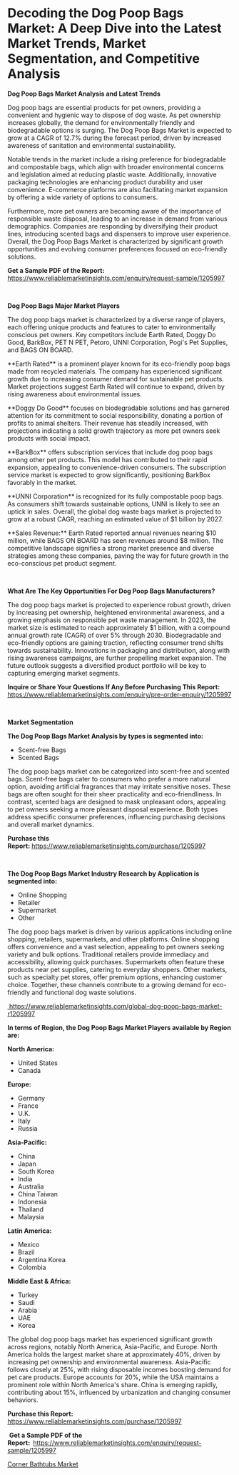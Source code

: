 <p><h1>Decoding the Dog Poop Bags Market: A Deep Dive into the Latest Market Trends, Market Segmentation, and Competitive Analysis</h1></p><p><strong>Dog Poop Bags Market Analysis and Latest Trends</strong></p>
<p><p>Dog poop bags are essential products for pet owners, providing a convenient and hygienic way to dispose of dog waste. As pet ownership increases globally, the demand for environmentally friendly and biodegradable options is surging. The Dog Poop Bags Market is expected to grow at a CAGR of 12.7% during the forecast period, driven by increased awareness of sanitation and environmental sustainability.</p><p>Notable trends in the market include a rising preference for biodegradable and compostable bags, which align with broader environmental concerns and legislation aimed at reducing plastic waste. Additionally, innovative packaging technologies are enhancing product durability and user convenience. E-commerce platforms are also facilitating market expansion by offering a wide variety of options to consumers.</p><p>Furthermore, more pet owners are becoming aware of the importance of responsible waste disposal, leading to an increase in demand from various demographics. Companies are responding by diversifying their product lines, introducing scented bags and dispensers to improve user experience. Overall, the Dog Poop Bags Market is characterized by significant growth opportunities and evolving consumer preferences focused on eco-friendly solutions.</p></p>
<p><strong>Get a Sample PDF of the Report:&nbsp;</strong> <a href="https://www.reliablemarketinsights.com/enquiry/request-sample/1205997?utm_campaign=2311&utm_medium=2&utm_source=Github&utm_content=ia&utm_term=07022025&utm_id=dog-poop-bags">https://www.reliablemarketinsights.com/enquiry/request-sample/1205997</a></p>
<p>&nbsp;</p>
<p><strong>Dog Poop Bags Major Market Players</strong></p>
<p><p>The dog poop bags market is characterized by a diverse range of players, each offering unique products and features to cater to environmentally conscious pet owners. Key competitors include Earth Rated, Doggy Do Good, BarkBox, PET N PET, Petoro, UNNI Corporation, Pogi's Pet Supplies, and BAGS ON BOARD.</p><p>**Earth Rated** is a prominent player known for its eco-friendly poop bags made from recycled materials. The company has experienced significant growth due to increasing consumer demand for sustainable pet products. Market projections suggest Earth Rated will continue to expand, driven by rising awareness about environmental issues.</p><p>**Doggy Do Good** focuses on biodegradable solutions and has garnered attention for its commitment to social responsibility, donating a portion of profits to animal shelters. Their revenue has steadily increased, with projections indicating a solid growth trajectory as more pet owners seek products with social impact.</p><p>**BarkBox** offers subscription services that include dog poop bags among other pet products. This model has contributed to their rapid expansion, appealing to convenience-driven consumers. The subscription service market is expected to grow significantly, positioning BarkBox favorably in the market.</p><p>**UNNI Corporation** is recognized for its fully compostable poop bags. As consumers shift towards sustainable options, UNNI is likely to see an uptick in sales. Overall, the global dog waste bags market is projected to grow at a robust CAGR, reaching an estimated value of $1 billion by 2027.</p><p>**Sales Revenue:** Earth Rated reported annual revenues nearing $10 million, while BAGS ON BOARD has seen revenues around $8 million. The competitive landscape signifies a strong market presence and diverse strategies among these companies, paving the way for future growth in the eco-conscious pet product segment.</p></p>
<p>&nbsp;</p>
<p><strong>What Are The Key Opportunities For Dog Poop Bags Manufacturers?</strong></p>
<p><p>The dog poop bags market is projected to experience robust growth, driven by increasing pet ownership, heightened environmental awareness, and a growing emphasis on responsible pet waste management. In 2023, the market size is estimated to reach approximately $1 billion, with a compound annual growth rate (CAGR) of over 5% through 2030. Biodegradable and eco-friendly options are gaining traction, reflecting consumer trend shifts towards sustainability. Innovations in packaging and distribution, along with rising awareness campaigns, are further propelling market expansion. The future outlook suggests a diversified product portfolio will be key to capturing emerging market segments.</p></p>
<p><strong>Inquire or Share Your Questions If Any Before Purchasing This Report:</strong> <a href="https://www.reliablemarketinsights.com/enquiry/pre-order-enquiry/1205997?utm_campaign=2311&utm_medium=2&utm_source=Github&utm_content=ia&utm_term=07022025&utm_id=dog-poop-bags">https://www.reliablemarketinsights.com/enquiry/pre-order-enquiry/1205997</a></p>
<p>&nbsp;</p>
<p><strong>Market Segmentation</strong></p>
<p><strong>The Dog Poop Bags Market Analysis by types is segmented into:</strong></p>
<p><ul><li>Scent-free Bags</li><li>Scented Bags</li></ul></p>
<p><p>The dog poop bags market can be categorized into scent-free and scented bags. Scent-free bags cater to consumers who prefer a more natural option, avoiding artificial fragrances that may irritate sensitive noses. These bags are often sought for their sheer practicality and eco-friendliness. In contrast, scented bags are designed to mask unpleasant odors, appealing to pet owners seeking a more pleasant disposal experience. Both types address specific consumer preferences, influencing purchasing decisions and overall market dynamics.</p></p>
<p><strong>Purchase this Report:&nbsp;</strong><a href="https://www.reliablemarketinsights.com/purchase/1205997?utm_campaign=2311&utm_medium=2&utm_source=Github&utm_content=ia&utm_term=07022025&utm_id=dog-poop-bags">https://www.reliablemarketinsights.com/purchase/1205997</a></p>
<p>&nbsp;</p>
<p><strong>The Dog Poop Bags Market Industry Research by Application is segmented into:</strong></p>
<p><ul><li>Online Shopping</li><li>Retailer</li><li>Supermarket</li><li>Other</li></ul></p>
<p><p>The dog poop bags market is driven by various applications including online shopping, retailers, supermarkets, and other platforms. Online shopping offers convenience and a vast selection, appealing to pet owners seeking variety and bulk options. Traditional retailers provide immediacy and accessibility, allowing quick purchases. Supermarkets often feature these products near pet supplies, catering to everyday shoppers. Other markets, such as specialty pet stores, offer premium options, enhancing customer choice. Together, these channels contribute to a growing demand for eco-friendly and functional dog waste solutions.</p></p>
<p><a href="https://www.reliablemarketinsights.com/global-dog-poop-bags-market-r1205997?utm_campaign=2311&utm_medium=2&utm_source=Github&utm_content=ia&utm_term=07022025&utm_id=dog-poop-bags">&nbsp;https://www.reliablemarketinsights.com/global-dog-poop-bags-market-r1205997</a></p>
<p><strong>In terms of Region, the Dog Poop Bags Market Players available by Region are:</strong></p>
<p>
    <p> <strong> North America: </strong>
        <ul>
            <li>United States</li>
            <li>Canada</li>
        </ul>
        </p> 
    <p> <strong> Europe: </strong>
        <ul>
            <li>Germany</li>
            <li>France</li>
            <li>U.K.</li>
            <li>Italy</li>
            <li>Russia</li>
        </ul>
        </p> 
    <p> <strong> Asia-Pacific: </strong>
        <ul>
            <li>China</li>
            <li>Japan</li>
            <li>South Korea</li>
            <li>India</li>
            <li>Australia</li>
            <li>China Taiwan</li>
            <li>Indonesia</li>
            <li>Thailand</li>
            <li>Malaysia</li>
        </ul>
        </p> 
    <p> <strong> Latin America: </strong>
        <ul>
            <li>Mexico</li>
            <li>Brazil</li>
            <li>Argentina Korea</li>
            <li>Colombia</li>
        </ul>
        </p> 
    <p> <strong> Middle East & Africa: </strong>
        <ul>
            <li>Turkey</li>
            <li>Saudi</li>
            <li>Arabia</li>
            <li>UAE</li>
            <li>Korea</li>
        </ul>
    </p>
    </p>
<p><p>The global dog poop bags market has experienced significant growth across regions, notably North America, Asia-Pacific, and Europe. North America holds the largest market share at approximately 40%, driven by increasing pet ownership and environmental awareness. Asia-Pacific follows closely at 25%, with rising disposable incomes boosting demand for pet care products. Europe accounts for 20%, while the USA maintains a prominent role within North America's share. China is emerging rapidly, contributing about 15%, influenced by urbanization and changing consumer behaviors.</p></p>
<p><strong>Purchase this Report: </strong><a href="https://www.reliablemarketinsights.com/purchase/1205997?utm_campaign=2311&utm_medium=2&utm_source=Github&utm_content=ia&utm_term=07022025&utm_id=dog-poop-bags">https://www.reliablemarketinsights.com/purchase/1205997</a></p>
<p>&nbsp;<strong>Get a Sample PDF of the Report:&nbsp;&nbsp;</strong><a href="https://www.reliablemarketinsights.com/enquiry/request-sample/1205997?utm_campaign=2311&utm_medium=2&utm_source=Github&utm_content=ia&utm_term=07022025&utm_id=dog-poop-bags">https://www.reliablemarketinsights.com/enquiry/request-sample/1205997</a></p>
<p><strong></strong></p>
<p><p><a href="https://github.com/suleimannichelle7/Market-Research-Report-List-1/blob/main/corner-bathtubs-market.md?utm_campaign=2311&utm_medium=2&utm_source=Github&utm_content=ia&utm_term=07022025&utm_id=dog-poop-bags">Corner Bathtubs Market</a></p></p>